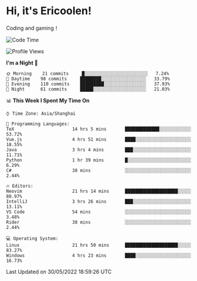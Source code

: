 # Hi, it's Ericoolen!
Coding and gaming！

<!--START_SECTION:waka-->
![Code Time](http://img.shields.io/badge/Code%20Time-299%20hrs%2028%20mins-blue)

![Profile Views](http://img.shields.io/badge/Profile%20Views-6-blue)

**I'm a Night 🦉** 

```text
🌞 Morning    21 commits     █░░░░░░░░░░░░░░░░░░░░░░░░   7.24% 
🌆 Daytime    98 commits     ████████░░░░░░░░░░░░░░░░░   33.79% 
🌃 Evening    110 commits    █████████░░░░░░░░░░░░░░░░   37.93% 
🌙 Night      61 commits     █████░░░░░░░░░░░░░░░░░░░░   21.03%

```


📊 **This Week I Spent My Time On** 

```text
⌚︎ Time Zone: Asia/Shanghai

💬 Programming Languages: 
TeX                      14 hrs 5 mins       █████████████░░░░░░░░░░░░   53.72% 
Vue.js                   4 hrs 51 mins       ████░░░░░░░░░░░░░░░░░░░░░   18.55% 
Java                     3 hrs 4 mins        ███░░░░░░░░░░░░░░░░░░░░░░   11.71% 
Python                   1 hr 39 mins        █░░░░░░░░░░░░░░░░░░░░░░░░   6.29% 
C#                       38 mins             ░░░░░░░░░░░░░░░░░░░░░░░░░   2.44%

🔥 Editors: 
Neovim                   21 hrs 14 mins      ████████████████████░░░░░   80.97% 
IntelliJ                 3 hrs 26 mins       ███░░░░░░░░░░░░░░░░░░░░░░   13.11% 
VS Code                  54 mins             ░░░░░░░░░░░░░░░░░░░░░░░░░   3.48% 
Rider                    38 mins             ░░░░░░░░░░░░░░░░░░░░░░░░░   2.44%

💻 Operating System: 
Linux                    21 hrs 50 mins      ████████████████████░░░░░   83.27% 
Windows                  4 hrs 23 mins       ████░░░░░░░░░░░░░░░░░░░░░   16.73%

```


 Last Updated on 30/05/2022 18:59:26 UTC
<!--END_SECTION:waka-->

